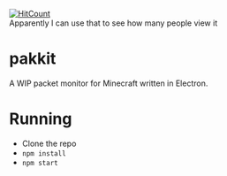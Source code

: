 [![HitCount](http://hits.dwyl.com/Heath123/pakkit.svg)](http://hits.dwyl.com/Heath123/pakkit)
<br>
Apparently I can use that to see how many people view it

# pakkit

A WIP packet monitor for Minecraft written in Electron.

# Running

- Clone the repo
- `npm install`
- `npm start`
